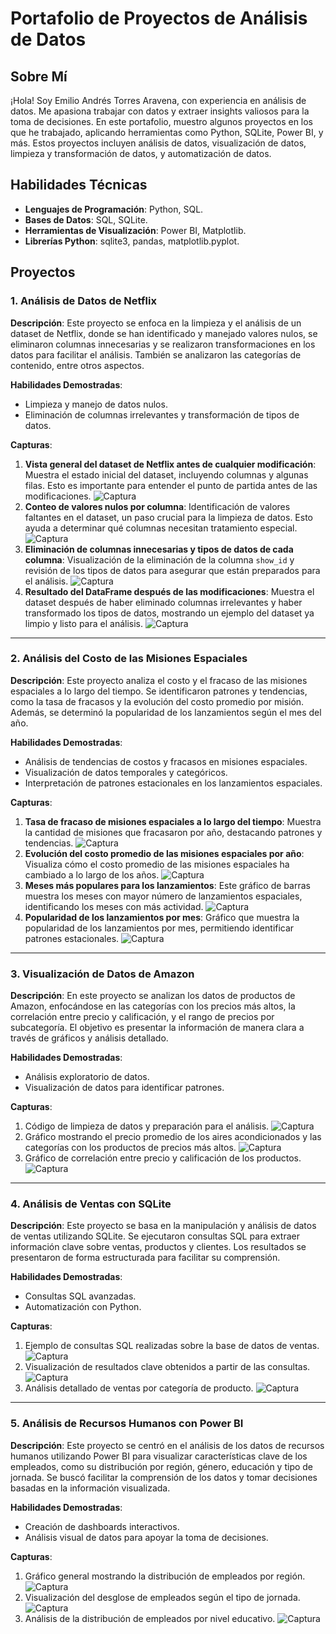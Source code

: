 # Portafolio de Proyectos de Análisis de Datos

## Sobre Mí
¡Hola! Soy Emilio Andrés Torres Aravena, con experiencia en análisis de datos. Me apasiona trabajar con datos y extraer insights valiosos para la toma de decisiones. En este portafolio, muestro algunos proyectos en los que he trabajado, aplicando herramientas como Python, SQLite, Power BI, y más. Estos proyectos incluyen análisis de datos, visualización de datos, limpieza y transformación de datos, y automatización de datos.

## Habilidades Técnicas
- **Lenguajes de Programación**: Python, SQL.
- **Bases de Datos**: SQL, SQLite.
- **Herramientas de Visualización**: Power BI, Matplotlib.
- **Librerías Python**: sqlite3, pandas, matplotlib.pyplot.

## Proyectos

### 1. Análisis de Datos de Netflix
**Descripción**: Este proyecto se enfoca en la limpieza y el análisis de un dataset de Netflix, donde se han identificado y manejado valores nulos, se eliminaron columnas innecesarias y se realizaron transformaciones en los datos para facilitar el análisis. También se analizaron las categorías de contenido, entre otros aspectos.

**Habilidades Demostradas**:
- Limpieza y manejo de datos nulos.
- Eliminación de columnas irrelevantes y transformación de tipos de datos.

**Capturas**:
1. **Vista general del dataset de Netflix antes de cualquier modificación**: Muestra el estado inicial del dataset, incluyendo columnas y algunas filas. Esto es importante para entender el punto de partida antes de las modificaciones. ![Captura](capturas_netflix/Portafolio(0).png)
2. **Conteo de valores nulos por columna**: Identificación de valores faltantes en el dataset, un paso crucial para la limpieza de datos. Esto ayuda a determinar qué columnas necesitan tratamiento especial. ![Captura](capturas_netflix/portafoilio(1).png)
3. **Eliminación de columnas innecesarias y tipos de datos de cada columna**: Visualización de la eliminación de la columna `show_id` y revisión de los tipos de datos para asegurar que están preparados para el análisis. ![Captura](capturas_netflix/portafolio(2).png)
4. **Resultado del DataFrame después de las modificaciones**: Muestra el dataset después de haber eliminado columnas irrelevantes y haber transformado los tipos de datos, mostrando un ejemplo del dataset ya limpio y listo para el análisis. ![Captura](capturas_netflix/portafolio(6).png)

---

### 2. Análisis del Costo de las Misiones Espaciales

**Descripción**: Este proyecto analiza el costo y el fracaso de las misiones espaciales a lo largo del tiempo. Se identificaron patrones y tendencias, como la tasa de fracasos y la evolución del costo promedio por misión. Además, se determinó la popularidad de los lanzamientos según el mes del año.

**Habilidades Demostradas**:
- Análisis de tendencias de costos y fracasos en misiones espaciales.
- Visualización de datos temporales y categóricos.
- Interpretación de patrones estacionales en los lanzamientos espaciales.

**Capturas**:
1. **Tasa de fracaso de misiones espaciales a lo largo del tiempo**: Muestra la cantidad de misiones que fracasaron por año, destacando patrones y tendencias. ![Captura](capturas_misiones_espaciales/captura(7).png)
2. **Evolución del costo promedio de las misiones espaciales por año**: Visualiza cómo el costo promedio de las misiones espaciales ha cambiado a lo largo de los años. ![Captura](capturas_misiones_espaciales/captura(11).png)
3. **Meses más populares para los lanzamientos**: Este gráfico de barras muestra los meses con mayor número de lanzamientos espaciales, identificando los meses con más actividad. ![Captura](capturas_misiones_espaciales/captura(9).png)
4. **Popularidad de los lanzamientos por mes**: Gráfico que muestra la popularidad de los lanzamientos por mes, permitiendo identificar patrones estacionales. ![Captura](capturas_misiones_espaciales/captura(12).png)



---

### 3. Visualización de Datos de Amazon
**Descripción**: En este proyecto se analizan los datos de productos de Amazon, enfocándose en las categorías con los precios más altos, la correlación entre precio y calificación, y el rango de precios por subcategoría. El objetivo es presentar la información de manera clara a través de gráficos y análisis detallado.

**Habilidades Demostradas**:
- Análisis exploratorio de datos.
- Visualización de datos para identificar patrones.

**Capturas**:
1. Código de limpieza de datos y preparación para el análisis. ![Captura](capturas_amazon/captura(0).png)
2. Gráfico mostrando el precio promedio de los aires acondicionados y las categorías con los productos de precios más altos. ![Captura](capturas_amazon/captura_grafico(2).png)
3. Gráfico de correlación entre precio y calificación de los productos. ![Captura](capturas_amazon/captura_powerbi(3).png)

---

### 4. Análisis de Ventas con SQLite
**Descripción**: Este proyecto se basa en la manipulación y análisis de datos de ventas utilizando SQLite. Se ejecutaron consultas SQL para extraer información clave sobre ventas, productos y clientes. Los resultados se presentaron de forma estructurada para facilitar su comprensión.

**Habilidades Demostradas**:
- Consultas SQL avanzadas.
- Automatización con Python.

**Capturas**:
1. Ejemplo de consultas SQL realizadas sobre la base de datos de ventas. ![Captura](sqlite/captura_sqlite(0).png)
2. Visualización de resultados clave obtenidos a partir de las consultas. ![Captura](sqlite/captura_sqlite(3).png)
3. Análisis detallado de ventas por categoría de producto. ![Captura](sqlite/captura_sqlite(5).png)

---

### 5. Análisis de Recursos Humanos con Power BI
**Descripción**: Este proyecto se centró en el análisis de los datos de recursos humanos utilizando Power BI para visualizar características clave de los empleados, como su distribución por región, género, educación y tipo de jornada. Se buscó facilitar la comprensión de los datos y tomar decisiones basadas en la información visualizada.

**Habilidades Demostradas**:
- Creación de dashboards interactivos.
- Análisis visual de datos para apoyar la toma de decisiones.

**Capturas**:
1. Gráfico general mostrando la distribución de empleados por región. ![Captura](captura_PowerBI/powerbi(0).png)
2. Visualización del desglose de empleados según el tipo de jornada. ![Captura](captura_PowerBI/powerbi(1).png)
3. Análisis de la distribución de empleados por nivel educativo. ![Captura](captura_PowerBI/powerbi(2).png)


